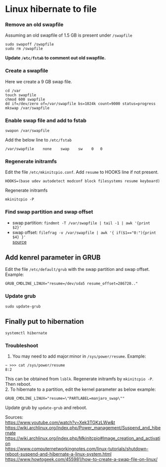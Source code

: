 # Linux hibernate to file

### Remove an old swapfile
Assuming an old swapfile of 1.5 GB is present under `/swapfile`
```
sudo swapoff /swapfile
sudo rm /swapfile
```
**Update `/etc/fstab` to comment out old swapfile.**

### Create a swapfile
Here we create a 9 GB swap file.
```
cd /var
touch swapfile
chmod 600 swapfile
dd if=/dev/zero of=/var/swapfile bs=1024k count=9000 status=progress
mkswap /var/swapfile
```

### Enable swap file and add to fstab
```
swapon /var/swapfile
```
Add the below line to `/etc/fstab`
```
/var/swapfile    none    swap    sw    0   0
```

### Regenerate initramfs
Edit the file `/etc/mkinitcpio.conf`. Add `resume` to HOOKS line if not present.
```
HOOKS=(base udev autodetect modconf block filesystems resume keyboard)
```
Regenerate initramfs
```
mkinitcpio -P
```

### Find swap partition and swap offset
 - swap partition: `findmnt -T /var/swapfile | tail -1 | awk '{print $2}'`  
 - swap offset: `filefrag -v /var/swapfile | awk '{ if($1=="0:"){print $4} }'`  
[source](https://wiki.archlinux.org/index.php/Power_management/Suspend_and_hibernate)  

## Add kenrel parameter in GRUB
Edit the file `/etc/default/grub` with the swap partition and swap offset.  
Example:
```
GRUB_CMDLINE_LINUX="resume=/dev/sda5 resume_offset=286720.."
```

### Update grub
```
sudo update-grub
```

## Finally put to hibernation
```
systemctl hibernate
```

### Troubleshoot
1. You may need to add major:minor in `/sys/power/resume`. Example:
```
~ >>> cat /sys/power/resume
8:2
```
This can be obtained from `lsblk`. Regenerate initramfs by `mkinitcpio -P`. Then reboot.  
2. To hibernate to a partition, edit the kernel parameter as below example:
```
GRUB_CMDLINE_LINUX="resume=\"PARTLABEL=manjaro_swap\""
```
Update grub by `update-grub` and reboot.  

Sources:  
https://www.youtube.com/watch?v=Xek3TGKzLWw&t  
https://wiki.archlinux.org/index.php/Power_management/Suspend_and_hibernate  
https://wiki.archlinux.org/index.php/Mkinitcpio#Image_creation_and_activation  
https://www.computernetworkingnotes.com/linux-tutorials/shutdown-reboot-suspend-and-hibernate-a-linux-system.html  
https://www.howtogeek.com/455981/how-to-create-a-swap-file-on-linux/  
